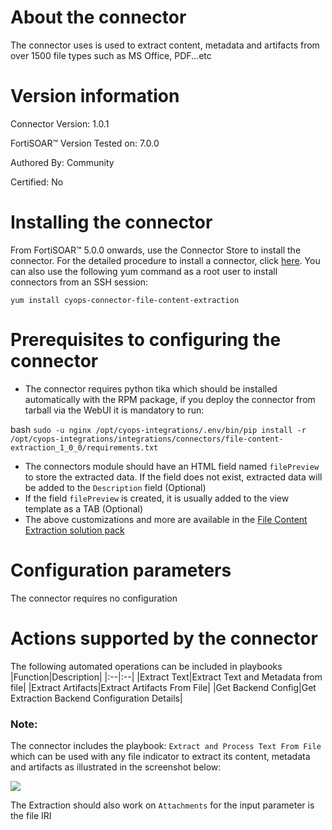 # About the connector

The connector uses is used to extract content, metadata and artifacts from over 1500 file types such as MS Office, PDF...etc

# Version information

Connector Version: 1.0.1

FortiSOAR™ Version Tested on: 7.0.0

Authored By: Community

Certified: No

# Installing the connector

From FortiSOAR™ 5.0.0 onwards, use the Connector Store to install the connector. For the detailed procedure to install a connector, click [here](https://docs.fortinet.com/document/fortisoar/0.0.0/installing-a-connector/1/installing-a-connector).
You can also use the following yum command as a root user to install connectors from an SSH session:

`yum install cyops-connector-file-content-extraction`


# Prerequisites to configuring the connector

- The connector requires python tika which should be installed automatically with the RPM package, if you deploy the connector  from tarball via the WebUI it is mandatory to run:

bash
```sudo -u nginx /opt/cyops-integrations/.env/bin/pip install -r /opt/cyops-integrations/integrations/connectors/file-content-extraction_1_0_0/requirements.txt```

- The connectors module should have an HTML field named `filePreview` to store the extracted data. If the field does not exist, extracted data will be added to the `Description` field (Optional)
- If the field `filePreview` is created, it is usually added to the view template as a TAB (Optional)
- The above customizations and more are available in the [File Content Extraction solution pack](https://github.com/fortinet-fortisoar/solution-pack-file-content-extraction)

# Configuration parameters

The connector requires no configuration

# Actions supported by the connector

The following automated operations can be included in playbooks
|Function|Description|
|:--|:--|
|Extract Text|Extract Text and Metadata from file|
|Extract Artifacts|Extract Artifacts From File|
|Get Backend Config|Get Extraction Backend Configuration Details|



### Note:

The connector includes the playbook: `Extract and Process Text From File` which can be used with any file indicator to extract its content, metadata and artifacts as illustrated in the screenshot below:

![](media/content_extraction.png)

The Extraction should also work on `Attachments` for the input parameter is the file IRI
